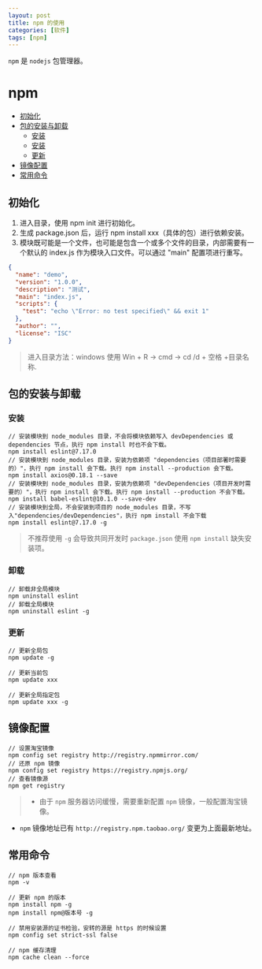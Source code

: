 ```yaml
---
layout: post
title: npm 的使用
categories: [软件]
tags: [npm]
---
```


``npm`` 是 ``nodejs`` 包管理器。

# npm

+ [初始化](#初始化)
+ [包的安装与卸载](#包的安装与卸载)
    + [安装](#安装)
    + [安装](#安装)
    + [更新](#更新)
+ [镜像配置](#镜像配置)
+ [常用命令](#常用命令)





## 初始化

1. 进入目录，使用 npm init 进行初始化。
2. 生成 package.json 后，运行 npm install xxx（具体的包）进行依赖安装。
3. 模块既可能是一个文件，也可能是包含一个或多个文件的目录，内部需要有一个默认的 index.js 作为模块入口文件。可以通过 "main" 配置项进行重写。

```json
{
  "name": "demo",
  "version": "1.0.0",
  "description": "测试",
  "main": "index.js",
  "scripts": {
    "test": "echo \"Error: no test specified\" && exit 1"
  },
  "author": "",
  "license": "ISC"
}
```

> 进入目录方法：windows 使用 Win + R -> cmd -> cd /d + 空格 +目录名称.





## 包的安装与卸载
### 安装

```
// 安装模块到 node_modules 目录，不会将模块依赖写入 devDependencies 或 dependencies 节点，执行 npm install 时也不会下载。
npm install eslint@7.17.0
// 安装模块到 node_modules 目录，安装为依赖项 "dependencies（项目部署时需要的）"，执行 npm install 会下载。执行 npm install --production 会下载。
npm install axios@0.18.1 --save
// 安装模块到 node_modules 目录，安装为依赖项 "devDependencies（项目开发时需要的）"，执行 npm install 会下载。执行 npm install --production 不会下载。
npm install babel-eslint@10.1.0 --save-dev
// 安装模块到全局，不会安装到项目的 node_modules 目录，不写入"dependencies/devDependencies"，执行 npm install 不会下载
npm install eslint@7.17.0 -g
```

> 不推荐使用  ``-g`` 会导致共同开发时 ``package.json`` 使用 ``npm install`` 缺失安装项。




### 卸载

```
// 卸载非全局模块
npm uninstall eslint
// 卸载全局模块
npm uninstall eslint -g
```




### 更新

```
// 更新全局包
npm update -g

// 更新当前包
npm update xxx

// 更新全局指定包
npm update xxx -g
```




## 镜像配置

```
// 设置淘宝镜像
npm config set registry http://registry.npmmirror.com/
// 还原 npm 镜像
npm config set registry https://registry.npmjs.org/
// 查看镜像源
npm get registry
```

> + 由于 ``npm`` 服务器访问缓慢，需要重新配置 ``npm`` 镜像，一般配置淘宝镜像。
+ ``npm`` 镜像地址已有 ``http://registry.npm.taobao.org/`` 变更为上面最新地址。




## 常用命令
```
// npm 版本查看
npm -v

// 更新 npm 的版本
npm install npm -g
npm install npm@版本号 -g

// 禁用安装源的证书检验，安转的源是 https 的时候设置
npm config set strict-ssl false

// npm 缓存清理
npm cache clean --force
```